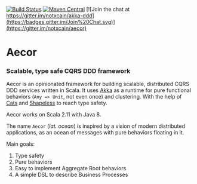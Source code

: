 
[![Build Status](https://img.shields.io/travis/notxcain/aecor/master.svg)](https://travis-ci.org/notxcain/aecor)
[![Maven Central](https://img.shields.io/maven-central/v/io.aecor/aecor-core_2.11.svg)](https://github.com/notxcain/aecor)
[![Join the chat at https://gitter.im/notxcain/akka-ddd](https://badges.gitter.im/Join%20Chat.svg)](https://gitter.im/notxcain/aecor)


# Aecor
### Scalable, type safe CQRS DDD framework

Aecor is an opinionated framework for building scalable, distributed CQRS DDD services written in Scala. It uses [Akka](https://github.com/akka/akka) as a runtime for pure functional behaviors (`Any => Unit`, not even once) and clustering.
With the help of [Cats](https://github.com/typelevel/cats/) and [Shapeless](https://github.com/milessabin/shapeless) to reach type safety.

Aecor works on Scala 2.11 with Java 8.

The name `Aecor` (_lat. ocean_) is inspired by a vision of modern distributed applications, as an ocean of messages with pure behaviors floating in it.

Main goals:  
1. Type safety  
2. Pure behaviors  
3. Easy to implement Aggregate Root behaviors    
4. A simple DSL to describe Business Processes   

